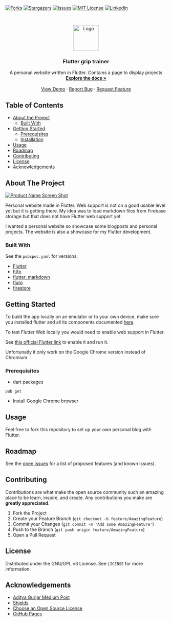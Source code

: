 <!--
*** Thanks for checking out this README Template. If you have a suggestion that would
*** make this better, please fork the repo and create a pull request or simply open
*** an issue with the tag "enhancement".
*** Thanks again! Now go create something AMAZING! :D
-->





<!-- PROJECT SHIELDS -->
<!--
*** I'm using markdown "reference style" links for readability.
*** Reference links are enclosed in brackets [ ] instead of parentheses ( ).
*** See the bottom of this document for the declaration of the reference variables
*** for contributors-url, forks-url, etc. This is an optional, concise syntax you may use.
*** https://www.markdownguide.org/basic-syntax/#reference-style-links
-->
<!-- [![Contributors][contributors-shield]][contributors-url] -->
[![Forks][forks-shield]][forks-url]
[![Stargazers][stars-shield]][stars-url]
[![Issues][issues-shield]][issues-url]
[![MIT License][license-shield]][license-url]
[![LinkedIn][linkedin-shield]][linkedin-url]



<!-- PROJECT LOGO -->
<br />
<p align="center">
  <a href="https://github.com/VitoMinheere/flutter_blog">
    <img src="images/logo.png" alt="Logo" width="80" height="80">
  </a>

  <h3 align="center">Flutter grip trainer</h3>

  <p align="center">
   A personal website written in Flutter. Contains a page to display projects  
    <br />
    <a href="https://github.com/VitoMinheere/flutter_blog"><strong>Explore the docs »</strong></a>
    <br />
    <br />
    <a href="https://github.com/VitoMinheere/flutter_blog">View Demo</a>
    ·
    <a href="https://github.com/VitoMinheere/flutter_blog/issues">Report Bug</a>
    ·
    <a href="https://github.com/VitoMinheere/flutter_blog/issues">Request Feature</a>
  </p>
</p>



<!-- TABLE OF CONTENTS -->
## Table of Contents

* [About the Project](#about-the-project)
  * [Built With](#built-with)
* [Getting Started](#getting-started)
  * [Prerequisites](#prerequisites)
  * [Installation](#installation)
* [Usage](#usage)
* [Roadmap](#roadmap)
* [Contributing](#contributing)
* [License](#license)
* [Acknowledgements](#acknowledgements)



<!-- ABOUT THE PROJECT -->
## About The Project

[![Product Name Screen Shot][product-screenshot]](https://example.com)

Personal website made in Flutter. Web support is not on a good usable level yet but it is getting there. 
My idea was to load markdown files from Firebase storage but that does not have Flutter web support yet.

I wanted a personal website so showcase some blogposts and personal projects. The website is also a showcase for my Flutter development.

### Built With
See the `pubspec.yaml` for versions.

* [Flutter](https://flutter.dev/)
* [http](https://pub.dev/packages/http)
* [flutter_markdown](https://pub.dev/packages/flutter_markdown)
* [fluro](https://pub.dev/packages/fluro)
* [firestore](https://firebase.google.com/docs/firestore/)

<!-- GETTING STARTED -->
## Getting Started

To build the app locally on an emulator or to your own device, make sure you installed flutter and all its components documented [here](https://flutter.dev/docs/get-started/install).

To test Flutter Web locally you would need to enable web support in Flutter. 

See [this official Flutter link](https://flutter.dev/docs/get-started/web) to enable it and run it.

Unfortunatly it only work on the Google Chrome version instead of Chromium. 

### Prerequisites

* dart packages
```
pub get
```

* Install Google Chrome browser


<!-- USAGE EXAMPLES -->
## Usage

Feel free to fork this repository to set up your own personal blog with Flutter. 


<!-- ROADMAP -->
## Roadmap

See the [open issues](https://github.com/VitoMinheere/flutter_blog/issues) for a list of proposed features (and known issues).



<!-- CONTRIBUTING -->
## Contributing

Contributions are what make the open source community such an amazing place to be learn, inspire, and create. Any contributions you make are **greatly appreciated**.

1. Fork the Project
2. Create your Feature Branch (`git checkout -b feature/AmazingFeature`)
3. Commit your Changes (`git commit -m 'Add some AmazingFeature'`)
4. Push to the Branch (`git push origin feature/AmazingFeature`)
5. Open a Pull Request



<!-- LICENSE -->
## License

Distributed under the GNU/GPL v3 License. See `LICENSE` for more information.



<!-- ACKNOWLEDGEMENTS -->
## Acknowledgements
* [Aditya Gurjar Medium Post](https://medium.com/flutter-community/flutter-for-web-building-a-portfolio-website-3e9865710efe)
* [Shields](https://shields.io)
* [Choose an Open Source License](https://choosealicense.com)
* [GitHub Pages](https://pages.github.com)



<!-- MARKDOWN LINKS & IMAGES -->
<!-- https://www.markdownguide.org/basic-syntax/#reference-style-links -->
<!-- [contributors-shield]: https://img.shields.io/github/contributors/othneildrew/Best-README-Template.svg?style=flat-square -->
<!-- [contributors-url]: https://github.com/VitoMinheere/flutter_blog/graphs/contributors -->
[forks-shield]: https://img.shields.io/github/forks/VitoMinheere/flutter_blog 
[forks-url]: https://github.com/VitoMinheere/flutter_blog/network/members
[stars-shield]: https://img.shields.io/github/stars/VitoMinheere/flutter_blog 
[stars-url]: https://github.com/VitoMinheere/flutter_blog/stargazers
[issues-shield]: https://img.shields.io/github/issues/VitoMinheere/flutter_blog 
[issues-url]: https://github.com/VitoMinheere/flutter_blog/issues
[license-shield]: https://img.shields.io/github/license/VitoMinheere/flutter_blog 
[license-url]: https://github.com/VitoMinheere/flutter_blog/blob/master/LICENSE.txt
[linkedin-shield]: https://img.shields.io/badge/-LinkedIn-black.svg?style=flat-square&logo=linkedin&colorB=555
[linkedin-url]: https://linkedin.com/in/vitominheere
[product-screenshot]: images/screenshot.png

